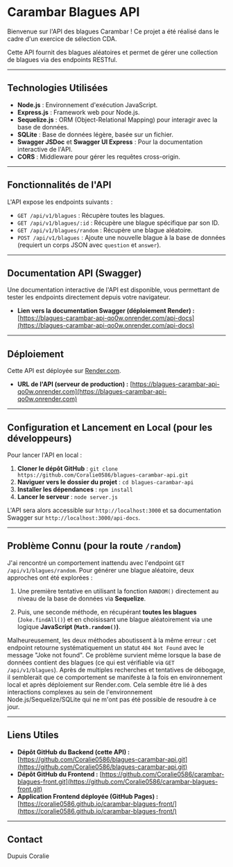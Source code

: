 # Carambar Blagues API

Bienvenue sur l'API des blagues Carambar ! Ce projet a été réalisé dans le cadre d'un exercice de sélection CDA.

Cette API fournit des blagues aléatoires et permet de gérer une collection de blagues via des endpoints RESTful.

---

## Technologies Utilisées

* **Node.js** : Environnement d'exécution JavaScript.
* **Express.js** : Framework web pour Node.js.
* **Sequelize.js** : ORM (Object-Relational Mapping) pour interagir avec la base de données.
* **SQLite** : Base de données légère, basée sur un fichier.
* **Swagger JSDoc** et **Swagger UI Express** : Pour la documentation interactive de l'API.
* **CORS** : Middleware pour gérer les requêtes cross-origin.

---

## Fonctionnalités de l'API

L'API expose les endpoints suivants :

* `GET /api/v1/blagues` : Récupère toutes les blagues.
* `GET /api/v1/blagues/:id` : Récupère une blague spécifique par son ID.
* `GET /api/v1/blagues/random` : Récupère une blague aléatoire.
* `POST /api/v1/blagues` : Ajoute une nouvelle blague à la base de données (requiert un corps JSON avec `question` et `answer`).

---

## Documentation API (Swagger)

Une documentation interactive de l'API est disponible, vous permettant de tester les endpoints directement depuis votre navigateur.

* **Lien vers la documentation Swagger (déploiement Render) :**
    [https://blagues-carambar-api-qo0w.onrender.com/api-docs](https://blagues-carambar-api-qo0w.onrender.com/api-docs)

---

## Déploiement

Cette API est déployée sur [Render.com](https://render.com/).

* **URL de l'API (serveur de production) :**
    [https://blagues-carambar-api-qo0w.onrender.com](https://blagues-carambar-api-qo0w.onrender.com)

---

## Configuration et Lancement en Local (pour les développeurs)

Pour lancer l'API en local :

1.  **Cloner le dépôt GitHub** :
    `git clone https://github.com/Coralie0586/blagues-carambar-api.git`
2.  **Naviguer vers le dossier du projet** :
    `cd blagues-carambar-api`
3.  **Installer les dépendances** :
    `npm install`
4.  **Lancer le serveur** :
    `node server.js`

L'API sera alors accessible sur `http://localhost:3000` et sa documentation Swagger sur `http://localhost:3000/api-docs`.

---

## Problème Connu (pour la route `/random`)

J'ai rencontré un comportement inattendu avec l'endpoint `GET /api/v1/blagues/random`. Pour générer une blague aléatoire, deux approches ont été explorées :

1.  Une première tentative en utilisant la fonction `RANDOM()` directement au niveau de la base de données via **Sequelize**.

2.  Puis, une seconde méthode, en récupérant **toutes les blagues** (`Joke.findAll()`) et en choisissant une blague aléatoirement via une logique **JavaScript (`Math.random()`)**.

Malheureusement, les deux méthodes aboutissent à la même erreur : cet endpoint retourne systématiquement un statut `404 Not Found` avec le message "Joke not found". Ce problème survient même lorsque la base de données contient des blagues (ce qui est vérifiable via `GET /api/v1/blagues`). Après de multiples recherches et tentatives de débogage, il semblerait que ce comportement se manifeste à la fois en environnement local et après déploiement sur Render.com. Cela semble être lié à des interactions complexes au sein de l'environnement Node.js/Sequelize/SQLite qui ne m'ont pas été possible de resoudre à ce jour.

---

## Liens Utiles

* **Dépôt GitHub du Backend (cette API) :**
    [https://github.com/Coralie0586/blagues-carambar-api.git](https://github.com/Coralie0586/blagues-carambar-api.git)
* **Dépôt GitHub du Frontend :**
    [https://github.com/Coralie0586/carambar-blagues-front.git](https://github.com/Coralie0586/carambar-blagues-front.git)
* **Application Frontend déployée (GitHub Pages) :**
    [https://coralie0586.github.io/carambar-blagues-front/](https://coralie0586.github.io/carambar-blagues-front/)

---

## Contact

Dupuis Coralie